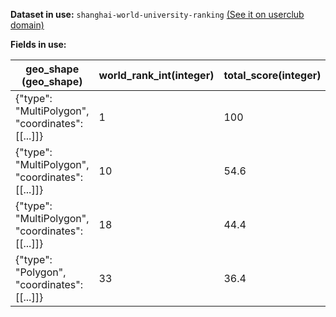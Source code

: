 **Dataset in use:** `shanghai-world-university-ranking` [(See it on userclub domain)](https://userclub.opendatasoft.com/explore/dataset/shanghai-world-university-ranking/table/)

**Fields in use:** 

| geo_shape (geo_shape) | world_rank_int(integer) | total_score(integer) |
|---|---|---|
|{"type": "MultiPolygon", "coordinates": [[...]]}|1|100|
|{"type": "MultiPolygon", "coordinates": [[...]]}|10|54.6|
|{"type": "MultiPolygon", "coordinates": [[...]]}|18|44.4| 
|{"type": "Polygon", "coordinates": [[...]]}|33|36.4|
